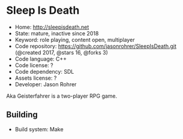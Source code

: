 # Sleep Is Death

- Home: http://sleepisdeath.net
- State: mature, inactive since 2018
- Keyword: role playing, content open, multiplayer
- Code repository: https://github.com/jasonrohrer/SleepIsDeath.git (@created 2017, @stars 16, @forks 3)
- Code language: C++
- Code license: ?
- Code dependency: SDL
- Assets license: ?
- Developer: Jason Rohrer

Aka Geisterfahrer is a two-player RPG game.

## Building

- Build system: Make
